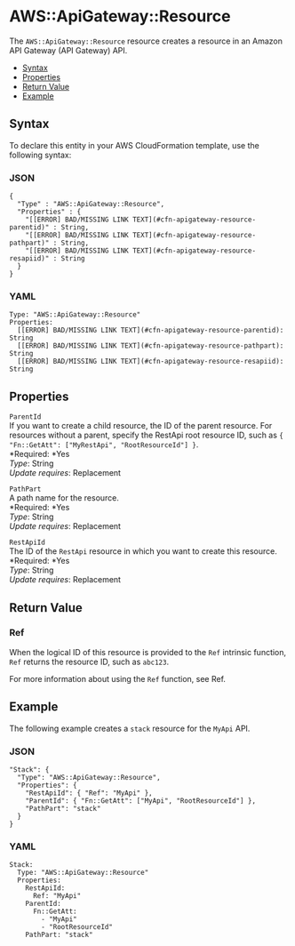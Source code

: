 # AWS::ApiGateway::Resource<a name="aws-resource-apigateway-resource"></a>

The `AWS::ApiGateway::Resource` resource creates a resource in an Amazon API Gateway \(API Gateway\) API\.


+ [Syntax](#aws-resource-apigateway-resource-syntax)
+ [Properties](#w3ab2c21c10c72b9)
+ [Return Value](#w3ab2c21c10c72c11)
+ [Example](#w3ab2c21c10c72c13)

## Syntax<a name="aws-resource-apigateway-resource-syntax"></a>

To declare this entity in your AWS CloudFormation template, use the following syntax:

### JSON<a name="aws-resource-apigateway-resource-syntax.json"></a>

```
{
  "Type" : "AWS::ApiGateway::Resource",
  "Properties" : {
    "[[ERROR] BAD/MISSING LINK TEXT](#cfn-apigateway-resource-parentid)" : String,
    "[[ERROR] BAD/MISSING LINK TEXT](#cfn-apigateway-resource-pathpart)" : String,
    "[[ERROR] BAD/MISSING LINK TEXT](#cfn-apigateway-resource-resapiid)" : String
  }
}
```

### YAML<a name="aws-resource-apigateway-resource-syntax.yaml"></a>

```
Type: "AWS::ApiGateway::Resource"
Properties:
  [[ERROR] BAD/MISSING LINK TEXT](#cfn-apigateway-resource-parentid): String
  [[ERROR] BAD/MISSING LINK TEXT](#cfn-apigateway-resource-pathpart): String
  [[ERROR] BAD/MISSING LINK TEXT](#cfn-apigateway-resource-resapiid): String
```

## Properties<a name="w3ab2c21c10c72b9"></a>

`ParentId`  
If you want to create a child resource, the ID of the parent resource\. For resources without a parent, specify the RestApi root resource ID, such as `{ "Fn::GetAtt": ["MyRestApi", "RootResourceId"] }`\.  
*Required: *Yes  
*Type*: String  
*Update requires*: Replacement

`PathPart`  
A path name for the resource\.  
*Required: *Yes  
*Type*: String  
*Update requires*: Replacement

`RestApiId`  
The ID of the `RestApi` resource in which you want to create this resource\.  
*Required: *Yes  
*Type*: String  
*Update requires*: Replacement

## Return Value<a name="w3ab2c21c10c72c11"></a>

### Ref<a name="w3ab2c21c10c72c11b2"></a>

When the logical ID of this resource is provided to the `Ref` intrinsic function, `Ref` returns the resource ID, such as `abc123`\.

For more information about using the `Ref` function, see Ref\.

## Example<a name="w3ab2c21c10c72c13"></a>

The following example creates a `stack` resource for the `MyApi` API\.

### JSON<a name="aws-resource-apigateway-resource-example.json"></a>

```
"Stack": {
  "Type": "AWS::ApiGateway::Resource",
  "Properties": {
    "RestApiId": { "Ref": "MyApi" },
    "ParentId": { "Fn::GetAtt": ["MyApi", "RootResourceId"] },
    "PathPart": "stack"
  }
}
```

### YAML<a name="aws-resource-apigateway-resource-example.yaml"></a>

```
Stack: 
  Type: "AWS::ApiGateway::Resource"
  Properties: 
    RestApiId: 
      Ref: "MyApi"
    ParentId: 
      Fn::GetAtt: 
        - "MyApi"
        - "RootResourceId"
    PathPart: "stack"
```